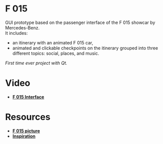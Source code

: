 # F 015

GUI prototype based on the passenger interface of the F 015 showcar by Mercedes-Benz.
<br />
It includes:

 - an itinerary with an animated F 015 car,
 - animated and clickable checkpoints on the itinerary grouped into three different topics: social, places, and music.


*First time ever project with Qt.*

# Video

 - [**F 015 Interface**](https://vimeo.com/119844895)

# Resources

 - [**F 015 picture**](https://www.mercedes-benz.com/en/mercedes-benz/innovation/research-vehicle-f-015-luxury-in-motion/)
 - [**Inspiration**](https://www.youtube.com/watch?v=rBvTjsbkGEo)

